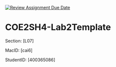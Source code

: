 [![Review Assignment Due Date](https://classroom.github.com/assets/deadline-readme-button-24ddc0f5d75046c5622901739e7c5dd533143b0c8e959d652212380cedb1ea36.svg)](https://classroom.github.com/a/4huLhr4B)
# COE2SH4-Lab2Template

Section: [L07]

MacID: [cai6]

StudentID: [400365086]